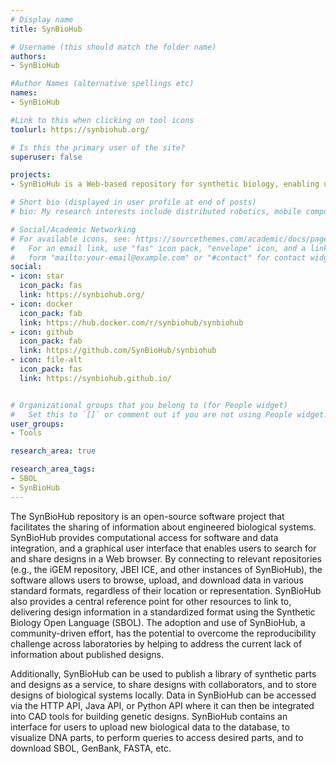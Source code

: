 ```yaml
---
# Display name
title: SynBioHub

# Username (this should match the folder name)
authors:
- SynBioHub

#Author Names (alternative spellings etc)
names:
- SynBioHub

#Link to this when clicking on tool icons
toolurl: https://synbiohub.org/

# Is this the primary user of the site?
superuser: false

projects:
- SynBioHub is a Web-based repository for synthetic biology, enabling users to browse, upload, and share synthetic biology designs.

# Short bio (displayed in user profile at end of posts)
# bio: My research interests include distributed robotics, mobile computing and programmable matter.

# Social/Academic Networking
# For available icons, see: https://sourcethemes.com/academic/docs/page-builder/#icons
#   For an email link, use "fas" icon pack, "envelope" icon, and a link in the
#   form "mailto:your-email@example.com" or "#contact" for contact widget.
social:
- icon: star
  icon_pack: fas
  link: https://synbiohub.org/
- icon: docker
  icon_pack: fab
  link: https://hub.docker.com/r/synbiohub/synbiohub
- icon: github
  icon_pack: fab
  link: https://github.com/SynBioHub/synbiohub
- icon: file-alt
  icon_pack: fas
  link: https://synbiohub.github.io/


# Organizational groups that you belong to (for People widget)
#   Set this to `[]` or comment out if you are not using People widget.
user_groups:
- Tools

research_area: true

research_area_tags:
- SBOL
- SynBioHub
---
```

The SynBioHub repository is an open-source software project that facilitates the sharing of information about engineered biological systems. SynBioHub provides computational access for software and data integration, and a graphical user interface that enables users to search for and share designs in a Web browser. By connecting to relevant repositories (e.g., the iGEM repository, JBEI ICE, and other instances of SynBioHub), the software allows users to browse, upload, and download data in various standard formats, regardless of their location or representation. SynBioHub also provides a central reference point for other resources to link to, delivering design information in a standardized format using the Synthetic Biology Open Language (SBOL). The adoption and use of SynBioHub, a community-driven effort, has the potential to overcome the reproducibility challenge across laboratories by helping to address the current lack of information about published designs.

Additionally, SynBioHub can be used to publish a library of synthetic parts and designs as a service, to share designs with collaborators, and to store designs of biological systems locally. Data in SynBioHub can be accessed via the HTTP API, Java API, or Python API where it can then be integrated into CAD tools for building genetic designs. SynBioHub contains an interface for users to upload new biological data to the database, to visualize DNA parts, to perform queries to access desired parts, and to download SBOL, GenBank, FASTA, etc.